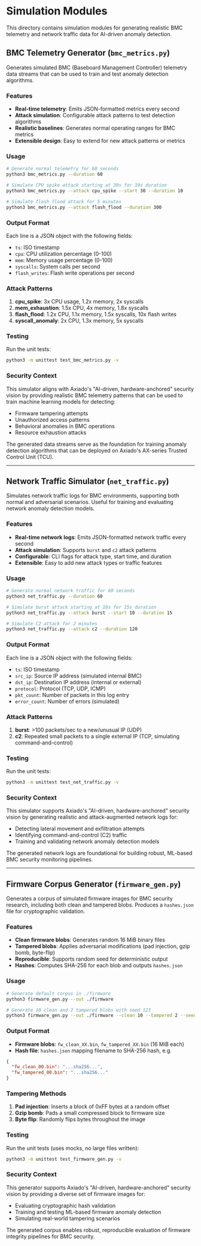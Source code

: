 # Simulation Modules

This directory contains simulation modules for generating realistic BMC telemetry and network traffic data for AI-driven anomaly detection.

## BMC Telemetry Generator (`bmc_metrics.py`)

Generates simulated BMC (Baseboard Management Controller) telemetry data streams that can be used to train and test anomaly detection algorithms.

### Features

- **Real-time telemetry**: Emits JSON-formatted metrics every second
- **Attack simulation**: Configurable attack patterns to test detection algorithms
- **Realistic baselines**: Generates normal operating ranges for BMC metrics
- **Extensible design**: Easy to extend for new attack patterns or metrics

### Usage

```bash
# Generate normal telemetry for 60 seconds
python3 bmc_metrics.py --duration 60

# Simulate CPU spike attack starting at 30s for 10s duration
python3 bmc_metrics.py --attack cpu_spike --start 30 --duration 10

# Simulate flash flood attack for 5 minutes
python3 bmc_metrics.py --attack flash_flood --duration 300
```

### Output Format

Each line is a JSON object with the following fields:
- `ts`: ISO timestamp
- `cpu`: CPU utilization percentage (0-100)
- `mem`: Memory usage percentage (0-100)
- `syscalls`: System calls per second
- `flash_writes`: Flash write operations per second

### Attack Patterns

1. **cpu_spike**: 3x CPU usage, 1.2x memory, 2x syscalls
2. **mem_exhaustion**: 1.5x CPU, 4x memory, 1.8x syscalls
3. **flash_flood**: 1.2x CPU, 1.1x memory, 1.5x syscalls, 10x flash writes
4. **syscall_anomaly**: 2x CPU, 1.3x memory, 5x syscalls

### Testing

Run the unit tests:
```bash
python3 -m unittest test_bmc_metrics.py -v
```

### Security Context

This simulator aligns with Axiado's "AI-driven, hardware-anchored" security vision by providing realistic BMC telemetry patterns that can be used to train machine learning models for detecting:
- Firmware tampering attempts
- Unauthorized access patterns
- Behavioral anomalies in BMC operations
- Resource exhaustion attacks

The generated data streams serve as the foundation for training anomaly detection algorithms that can be deployed on Axiado's AX-series Trusted Control Unit (TCU).

---

## Network Traffic Simulator (`net_traffic.py`)

Simulates network traffic logs for BMC environments, supporting both normal and adversarial scenarios. Useful for training and evaluating network anomaly detection models.

### Features

- **Real-time network logs**: Emits JSON-formatted network traffic every second
- **Attack simulation**: Supports `burst` and `c2` attack patterns
- **Configurable**: CLI flags for attack type, start time, and duration
- **Extensible**: Easy to add new attack types or traffic features

### Usage

```bash
# Generate normal network traffic for 60 seconds
python3 net_traffic.py --duration 60

# Simulate burst attack starting at 10s for 15s duration
python3 net_traffic.py --attack burst --start 10 --duration 15

# Simulate C2 attack for 2 minutes
python3 net_traffic.py --attack c2 --duration 120
```

### Output Format

Each line is a JSON object with the following fields:
- `ts`: ISO timestamp
- `src_ip`: Source IP address (simulated internal BMC)
- `dst_ip`: Destination IP address (internal or external)
- `protocol`: Protocol (TCP, UDP, ICMP)
- `pkt_count`: Number of packets in this log entry
- `error_count`: Number of errors (simulated)

### Attack Patterns

1. **burst**: >100 packets/sec to a new/unusual IP (UDP)
2. **c2**: Repeated small packets to a single external IP (TCP, simulating command-and-control)

### Testing

Run the unit tests:
```bash
python3 -m unittest test_net_traffic.py -v
```

### Security Context

This simulator supports Axiado's "AI-driven, hardware-anchored" security vision by generating realistic and attack-augmented network logs for:
- Detecting lateral movement and exfiltration attempts
- Identifying command-and-control (C2) traffic
- Training and validating network anomaly detection models

The generated network logs are foundational for building robust, ML-based BMC security monitoring pipelines.

---

## Firmware Corpus Generator (`firmware_gen.py`)

Generates a corpus of simulated firmware images for BMC security research, including both clean and tampered blobs. Produces a `hashes.json` file for cryptographic validation.

### Features

- **Clean firmware blobs**: Generates random 16 MiB binary files
- **Tampered blobs**: Applies adversarial modifications (pad injection, gzip bomb, byte-flip)
- **Reproducible**: Supports random seed for deterministic output
- **Hashes**: Computes SHA-256 for each blob and outputs `hashes.json`

### Usage

```bash
# Generate default corpus in ./firmware
python3 firmware_gen.py --out ./firmware

# Generate 10 clean and 2 tampered blobs with seed 123
python3 firmware_gen.py --out ./firmware --clean 10 --tampered 2 --seed 123
```

### Output Format

- **Firmware blobs**: `fw_clean_XX.bin`, `fw_tampered_XX.bin` (16 MiB each)
- **Hash file**: `hashes.json` mapping filename to SHA-256 hash, e.g.

```json
{
  "fw_clean_00.bin": "...sha256...",
  "fw_tampered_00.bin": "...sha256..."
}
```

### Tampering Methods

1. **Pad injection**: Inserts a block of 0xFF bytes at a random offset
2. **Gzip bomb**: Pads a small compressed block to firmware size
3. **Byte flip**: Randomly flips bytes throughout the image

### Testing

Run the unit tests (uses mocks, no large files written):
```bash
python3 -m unittest test_firmware_gen.py -v
```

### Security Context

This generator supports Axiado's "AI-driven, hardware-anchored" security vision by providing a diverse set of firmware images for:
- Evaluating cryptographic hash validation
- Training and testing ML-based firmware anomaly detection
- Simulating real-world tampering scenarios

The generated corpus enables robust, reproducible evaluation of firmware integrity pipelines for BMC security. 